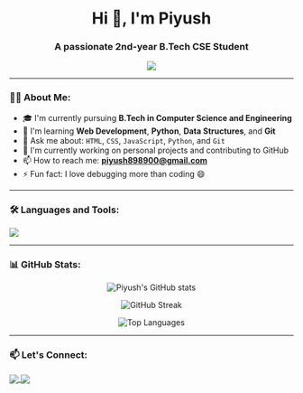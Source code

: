 <h1 align="center">Hi 👋, I'm Piyush</h1>
<h3 align="center">A passionate 2nd-year B.Tech CSE Student </h3>

<p align="center">
  <img src="https://readme-typing-svg.herokuapp.com?font=Poppins&size=20&color=00FFAB&center=true&vCenter=true&width=500&height=40&lines=Future+Full-Stack+Developer;Tech+Enthusiast;Open+Source+Learner;Lifelong+Coder+%F0%9F%92%BB" />
</p>

---

### 👨‍💻 About Me:

- 🎓 I'm currently pursuing **B.Tech in Computer Science and Engineering**  
- 🌱 I'm learning **Web Development**, **Python**, **Data Structures**, and **Git**
- 💬 Ask me about: `HTML`, `CSS`, `JavaScript`, `Python`, and `Git`
- 🔭 I'm currently working on personal projects and contributing to GitHub
- 📫 How to reach me: **piyush898900@gmail.com**
- ⚡ Fun fact: I love debugging more than coding 😄

---

### 🛠️ Languages and Tools:

<p align="left">
  <img src="https://skillicons.dev/icons?i=html,css,python,c,git,github,vscode" />
</p>

---

### 📊 GitHub Stats:

<p align="center">
  <img src="https://github-readme-stats.vercel.app/api?username=Code-With-Piyush24&show_icons=true&theme=tokyonight" alt="Piyush's GitHub stats" />
</p>

<p align="center">
  <img src="https://github-readme-streak-stats.herokuapp.com/?user=Code-With-Piyush24&theme=tokyonight" alt="GitHub Streak" />
</p>

<p align="center">
  <img src="https://github-readme-stats.vercel.app/api/top-langs/?username=Code-With-Piyush24&layout=compact&theme=tokyonight" alt="Top Languages" />
</p>

---

### 📫 Let's Connect:

<p align="left">
  <a href="https://linkedin.com/in/piyushkumar19/" target="_blank">
    <img align="center" src="https://img.shields.io/badge/LinkedIn-0077B5?style=flat-square&logo=linkedin&logoColor=white" />
  </a>
  <a href="https://github.com/Code-With-Piyush24" target="_blank">
    <img align="center" src="https://img.shields.io/badge/GitHub-100000?style=flat-square&logo=github&logoColor=white" />
  </a>
</p>

